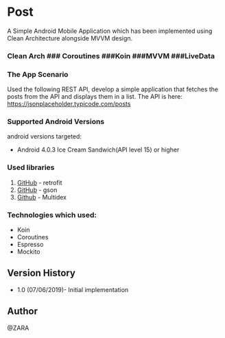# Post

A Simple Android Mobile Application which has been implemented using Clean Architecture alongside MVVM design.


### Clean Arch ### Coroutines ###Koin ###MVVM ###LiveData


### The App Scenario

Used the following REST API, develop a simple application that fetches the
posts from the API and displays them in a list.
The API is here: https://jsonplaceholder.typicode.com/posts


### Supported Android Versions

android versions targeted:

- Android 4.0.3 Ice Cream Sandwich(API level 15) or higher


### Used libraries

1. [GitHub](http://square.github.io/retrofit/) - retrofit
2. [GitHub](https://github.com/google/gson) - gson
3. [Github](https://github.com/casidiablo/multidex) - Multidex


### Technologies which used:

- Koin
- Coroutines
- Espresso
- Mockito


## Version History

* 1.0 (07/06/2019)- Initial implementation


## Author
@ZARA